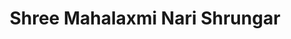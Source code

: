 ---
title: "Shree Mahalaxmi Nari Shrungar"
url: /amaravti/shree-mahalaxmi-nari-shrungar/
shop: clothes
---